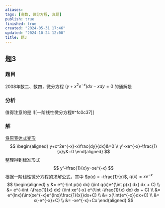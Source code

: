 ```yaml
---
aliases: 
tags: [高数, 微分方程, 真题]
publish: true
finished: true
created: "2024-05-31 17:46"
updated: "2024-10-24 12:00"
title: 题3
---
```

## 题3
### 题目
2008年数二、数四，微分方程 $\left(y+x^2e^{-x}\right)dx-xdy=0$ 的通解是
### 分析
值得注意的是
![[一阶线性微分方程#^fc0c37]]
### 解
[将原表达式变形](https://img.hwenyi.live/202404201105058.webp)
$$
\begin{aligned}
y+x^2e^{-x}-x\frac{dy}{dx}&=0 \\
y'-xe^{-x}-\frac{1}{x}y&=0
\end{aligned}
$$
整理得到标准形式
$$
y'-\frac{1}{x}y=xe^{-x}
$$
根据一阶线性微分方程的求解公式，其中 $p(x) = -\frac{1}{x}$, $q(x) = xe^{-x}$
$$
\begin{aligned}
y &= e^{-\int p(x) dx} (\int q(x)e^{\int p(x) dx} dx + C)  \\
&= e^{-\int -\frac{1}{x} dx} (\int xe^{-x} e^{\int -\frac{1}{x} dx} dx + C)  \\
&= e^{lnx}(\int{xe^{-x}e^{lnx}\frac{1}{x}}dx+C) \\
&= x(\int{e^{-x}}dx+C) \\
&= x(-e^{-x}+C) \\
&= -xe^{-x}+Cx
\end{aligned}
$$

